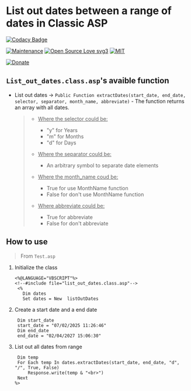 # List out dates between a range of dates in Classic ASP

[![Codacy Badge](https://app.codacy.com/project/badge/Grade/122c5874b8a24300b7b0d8a957761557)](https://app.codacy.com/gh/R0mb0/List_out_dates_between_a_range_of_dates_classic_asp/dashboard?utm_source=gh&utm_medium=referral&utm_content=&utm_campaign=Badge_grade)

[![Maintenance](https://img.shields.io/badge/Maintained%3F-yes-green.svg)](https://github.com/R0mb0/https://github.com/R0mb0/List_out_dates_between_a_range_of_dates_classic_asp)
[![Open Source Love svg3](https://badges.frapsoft.com/os/v3/open-source.svg?v=103)](https://github.com/R0mb0/List_out_dates_between_a_range_of_dates_classic_asp)
[![MIT](https://img.shields.io/badge/License-MIT-blue.svg)](https://opensource.org/license/mit)

[![Donate](https://img.shields.io/badge/PayPal-Donate%20to%20Author-blue.svg)](http://paypal.me/R0mb0)

## `List_out_dates.class.asp`'s avaible function

- List out dates -> `Public Function extractDates(start_date, end_date, selector, separator, month_name, abbreviate)` - The function returns an array with all dates.
  >
  > - <ins>Where the selector could be:</ins>
  >   - "y" for Years
  >   - "m" for Months
  >   - "d" for Days
  >
  > - <ins>Where the separator could be:</ins>
  >   - An arbitrary symbol to separate date elements
  >
  > - <ins>Where the month_name coud be:</ins>
  >   - True for use MonthName function
  >   - False for don't use MonthName function
  >
  > - <ins>Where abbreviate could be:</ins>
  >   - True for abbreviate
  >   - False for don't abbreviate

## How to use 

> From `Test.asp`

1. Initialize the class
   ```
   <%@LANGUAGE="VBSCRIPT"%>
   <!--#include file="list_out_dates.class.asp"-->
    <%
      Dim dates
      Set dates = New  listOutDates
   ```

2. Create a start date and a end date
   ```
    Dim start_date
    start_date = "07/02/2025 11:26:46" 
    Dim end_date
    end_date = "02/04/2027 15:06:30" 
   ```
3. List out all dates from range
   ```
    Dim temp 
    For Each temp In dates.extractDates(start_date, end_date, "d", "/", True, False)
        Response.write(temp & "<br>")
    Next
   %>
   ```

